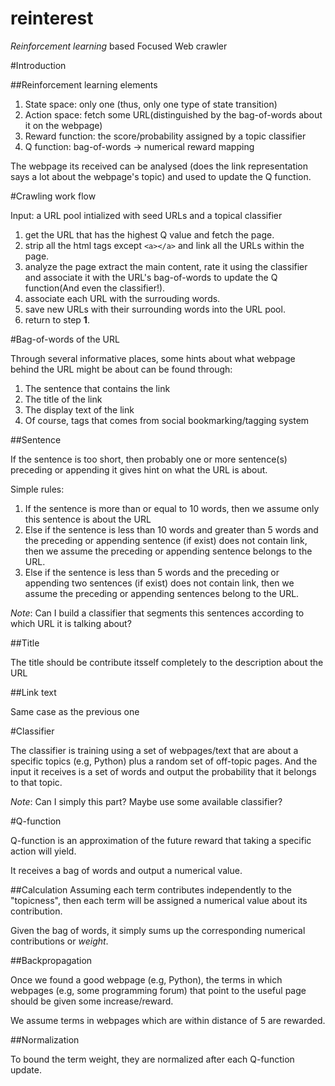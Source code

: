 reinterest
===========

*Reinforcement learning* based Focused Web crawler


#Introduction

##Reinforcement learning elements

1. State space: only one (thus, only one type of state transition)
2. Action space: fetch some URL(distinguished by the bag-of-words about it on the webpage)
3. Reward function: the score/probability assigned by a topic classifier
4. Q function: bag-of-words -> numerical reward mapping

The webpage its received can be analysed (does the link representation says a lot about the webpage's topic) and used to update the Q function.

#Crawling work flow

Input: a URL pool intialized with seed URLs and a topical classifier

1.  get the URL that has the highest Q value and fetch the page.
2.  strip all the html tags except `<a></a>` and link all the URLs within the page.
3.  analyze the page extract the main content, rate it using the classifier and associate it with the URL's bag-of-words to update the Q function(And even the classifier!).
4.  associate each URL with the surrouding words.
5.  save new URLs with their surrounding words into the URL pool.
6.  return to step **1**.


#Bag-of-words of the URL

Through several informative places, some hints about what webpage behind the URL might be about can be found through:

1. The sentence that contains the link
2. The title of the link
3. The display text of the link
4. Of course, tags that comes from social bookmarking/tagging system

##Sentence

If the sentence is too short, then probably one or more sentence(s) preceding or appending it gives hint on what the URL is about.

Simple rules:

1. If the sentence is more than or equal to 10 words, then we assume only this sentence is about the URL
2. Else if the sentence is less than 10 words and greater than 5 words and the preceding or appending sentence (if exist) does not contain link, then we assume the preceding or appending sentence belongs to the URL.
3. Else if the sentence is less than 5 words and the preceding or appending two sentences (if exist) does not contain link, then we assume the preceding or appending sentences belong to the URL.

*Note*: Can I build a classifier that segments this sentences according to which URL it is talking about?

##Title

The title should be contribute itsself completely to the description about the URL

##Link text

Same case as the previous one

#Classifier

The classifier is training using a set of webpages/text that are about a specific topics (e.g, Python) plus a random set of off-topic pages. And the input it receives is a set of words and output the probability that it belongs to that topic.

*Note*: Can I simply this part? Maybe use some available classifier?

#Q-function

Q-function is an approximation of the future reward that taking a specific action will yield.

It receives a bag of words and output a numerical value.


##Calculation
Assuming each term contributes independently to the "topicness", then each term will be assigned a numerical value about its contribution.

Given the bag of words, it simply sums up the corresponding numerical contributions or *weight*.
	
##Backpropagation

Once we found a good webpage (e.g, Python), the terms in which webpages (e.g, some programming forum) that point to the useful page should be given some increase/reward.

We assume terms in webpages which are within distance of 5 are rewarded.

##Normalization

To bound the term weight, they are normalized after each Q-function update.




